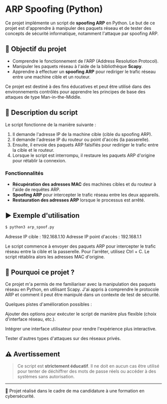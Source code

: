 # ARP Spoofing (Python)

Ce projet implémente un script de **spoofing ARP** en Python. Le but de ce projet est d'apprendre à manipuler des paquets réseau et de tester des concepts de sécurité informatique, notamment l'attaque par spoofing ARP.

## 🎯 **Objectif du projet**  
- Comprendre le fonctionnement de l'ARP (Address Resolution Protocol).  
- Manipuler les paquets réseau à l'aide de la bibliothèque **Scapy**.  
- Apprendre à effectuer un **spoofing ARP** pour rediriger le trafic réseau entre une machine cible et un routeur.

Ce projet est destiné à des fins éducatives et peut être utilisé dans des environnements contrôlés pour apprendre les principes de base des attaques de type Man-in-the-Middle.

## 📜 **Description du script**  
Le script fonctionne de la manière suivante :  
1. Il demande l'adresse IP de la machine cible (cible du spoofing ARP).  
2. Il demande l'adresse IP du routeur ou point d'accès (la passerelle).  
3. Ensuite, il envoie des paquets ARP falsifiés pour rediriger le trafic entre la cible et le routeur.  
4. Lorsque le script est interrompu, il restaure les paquets ARP d'origine pour rétablir la connexion.

### Fonctionnalités
- **Récupération des adresses MAC** des machines cibles et du routeur à l'aide de requêtes ARP.
- **Spoofing ARP** pour intercepter le trafic réseau entre les deux appareils.
- **Restauration des adresses ARP** lorsque le processus est arrêté.

## ▶️ **Exemple d'utilisation**  
```bash
$ python3 arp_spoof.py
```
Adresse IP cible : 192.168.1.10
Adresse IP point d'accès : 192.168.1.1

Le script commence à envoyer des paquets ARP pour intercepter le trafic réseau entre la cible et la passerelle. Pour l'arrêter, utilisez Ctrl + C. Le script rétablira alors les adresses MAC d'origine.

## 🧠 Pourquoi ce projet ?
Ce projet m'a permis de me familiariser avec la manipulation des paquets réseau en Python, en utilisant Scapy. J'ai appris à comprendre le protocole ARP et comment il peut être manipulé dans un contexte de test de sécurité.

Quelques pistes d'amélioration possibles :

Ajouter des options pour exécuter le script de manière plus flexible (choix d'interface réseau, etc.).

Intégrer une interface utilisateur pour rendre l'expérience plus interactive.

Tester d'autres types d'attaques sur des réseaux privés.

## ⚠️ Avertissement

> Ce script est **strictement éducatif**. Il ne doit en aucun cas être utilisé pour tenter de déchiffrer des mots de passe réels ou accéder à des systèmes sans autorisation.

---

📁 Projet réalisé dans le cadre de ma candidature à une formation en cybersécurité.  

